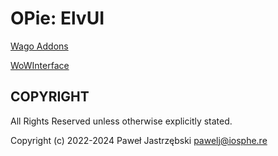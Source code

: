 ﻿# OPie: ElvUI

[Wago Addons](https://addons.wago.io/addons/opie-elvui-skin)

[WoWInterface](https://www.wowinterface.com/downloads/info26446-OPieElvUISkin.html)

## COPYRIGHT

All Rights Reserved unless otherwise explicitly stated.

Copyright (c) 2022-2024 Paweł Jastrzębski <pawelj@iosphe.re>
